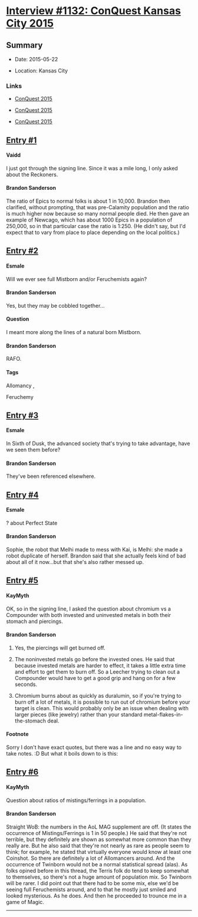 # [Interview #1132: ConQuest Kansas City 2015](https://www.theoryland.com/intvmain.php?i=1132)

## Summary

- Date: 2015-05-22

- Location: Kansas City

### Links

- [ConQuest 2015](http://www.17thshard.com/forum/topic/29012-conquest-kansas-city-52215/page-2#entry266420)

- [ConQuest 2015](http://www.17thshard.com/forum/topic/29012-conquest-kansas-city-52215/page-2#entry266848)

- [ConQuest 2015](http://www.17thshard.com/forum/topic/29012-conquest-kansas-city-52215/page-2#entry266953)


## [Entry #1](https://www.theoryland.com/intvmain.php?i=1132#1)

#### Vaidd

I just got through the signing line. Since it was a mile long, I only asked about the Reckoners.

#### Brandon Sanderson

The ratio of Epics to normal folks is about 1 in 10,000. Brandon then clarified, without prompting, that was pre-Calamity population and the ratio is much higher now because so many normal people died. He then gave an example of Newcago, which has about 1000 Epics in a population of 250,000, so in that particular case the ratio is 1:250. (He didn't say, but I'd expect that to vary from place to place depending on the local politics.)

## [Entry #2](https://www.theoryland.com/intvmain.php?i=1132#2)

#### Esmale

Will we ever see full Mistborn and/or Feruchemists again?

#### Brandon Sanderson

Yes, but they may be cobbled together...

#### Question

I meant more along the lines of a natural born Mistborn.

#### Brandon Sanderson

RAFO.

#### Tags

Allomancy
,

Feruchemy

## [Entry #3](https://www.theoryland.com/intvmain.php?i=1132#3)

#### Esmale

In Sixth of Dusk, the advanced society that's trying to take advantage, have we seen them before?

#### Brandon Sanderson

They've been referenced elsewhere.

## [Entry #4](https://www.theoryland.com/intvmain.php?i=1132#4)

#### Esmale

? about Perfect State

#### Brandon Sanderson

Sophie, the robot that Melhi made to mess with Kai, is Melhi: she made a robot duplicate of herself. Brandon said that she actually feels kind of bad about all of it now...but that she's also rather messed up.

## [Entry #5](https://www.theoryland.com/intvmain.php?i=1132#5)

#### KayMyth

OK, so in the signing line, I asked the question about chromium vs a Compounder with both invested and uninvested metals in both their stomach and piercings.

#### Brandon Sanderson

1) Yes, the piercings will get burned off.

2) The noninvested metals go before the invested ones. He said that because invested metals are harder to effect, it takes a little extra time and effort to get them to burn off. So a Leecher trying to clean out a Compounder would have to get a good grip and hang on for a few seconds.

3) Chromium burns about as quickly as duralumin, so if you're trying to burn off a lot of metals, it is possible to run out of chromium before your target is clean. This would probably only be an issue when dealing with larger pieces (like jewelry) rather than your standard metal-flakes-in-the-stomach deal.

#### Footnote

Sorry I don't have exact quotes, but there was a line and no easy way to take notes. :D
But what it boils down to is this:

## [Entry #6](https://www.theoryland.com/intvmain.php?i=1132#6)

#### KayMyth

Question about ratios of mistings/ferrings in a population.

#### Brandon Sanderson

Straight WoB: the numbers in the AoL MAG supplement are off. (It states the occurrence of Mistings/Ferrings is 1 in 50 people.) He said that they're not terrible, but they definitely are shown as somewhat more common than they really are. But he also said that they're not nearly as rare as people seem to think; for example, he stated that virtually everyone would know at least one Coinshot. So there are definitely a lot of Allomancers around.
And the occurrence of Twinborn would not be a normal statistical spread (alas). As folks opined before in this thread, the Terris folk do tend to keep somewhat to themselves, so there's not a huge amount of population mix. So Twinborn will be rarer.
I did point out that there had to be some mix, else we'd be seeing full Feruchemists around, and to that he mostly just smiled and looked mysterious. As he does. And then he proceeded to trounce me in a game of Magic.


---

